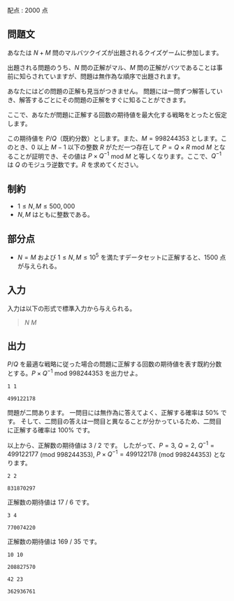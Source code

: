 配点 : $2000$ 点

## 問題文

あなたは $N + M$ 問のマルバツクイズが出題されるクイズゲームに参加します。

出題される問題のうち、$N$ 問の正解がマル、$M$ 問の正解がバツであることは事前に知らされていますが、問題は無作為な順序で出題されます。

あなたにはどの問題の正解も見当がつきません。
問題には一問ずつ解答していき、解答するごとにその問題の正解をすぐに知ることができます。

ここで、あなたが問題に正解する回数の期待値を最大化する戦略をとったと仮定します。

この期待値を $P/Q$（既約分数）とします。また、$M = 998244353$ とします。このとき、$0$ 以上 $M - 1$ 以下の整数 $R$ がただ一つ存在して $P = Q \times R$ mod $M$ となることが証明でき、その値は $P \times Q^{-1}$ mod $M$ と等しくなります。ここで、$Q^{-1}$ は $Q$ のモジュラ逆数です。$R$ を求めてください。

## 制約

- $1 \leq N, M \leq 500,000$
- $N, M$ はともに整数である。

## 部分点

- $N = M$ および $1 \leq N, M \leq 10^5$ を満たすデータセットに正解すると、$1500$ 点が与えられる。

## 入力

入力は以下の形式で標準入力から与えられる。

> $N$ $M$

## 出力

$P/Q$ を最適な戦略に従った場合の問題に正解する回数の期待値を表す既約分数とする。$P \times Q^{-1}$ mod $998244353$ を出力せよ。

```input1
1 1
```

```output1
499122178
```

問題が二問あります。
一問目には無作為に答えてよく、正解する確率は 50% です。
そして、二問目の答えは一問目と異なることが分かっているため、二問目に正解する確率は 100% です。

以上から、正解数の期待値は $3$ / $2$ です。
したがって、$P = 3$, $Q = 2$, $Q^{-1} = 499122177$ (mod $998244353$), $P \times Q^{-1} = 499122178$ (mod $998244353$) となります。

```input2
2 2
```

```output2
831870297
```

正解数の期待値は $17$ / $6$ です。

```input3
3 4
```

```output3
770074220
```

正解数の期待値は $169$ / $35$ です。

```input4
10 10
```

```output4
208827570
```

```input5
42 23
```

```output5
362936761
```